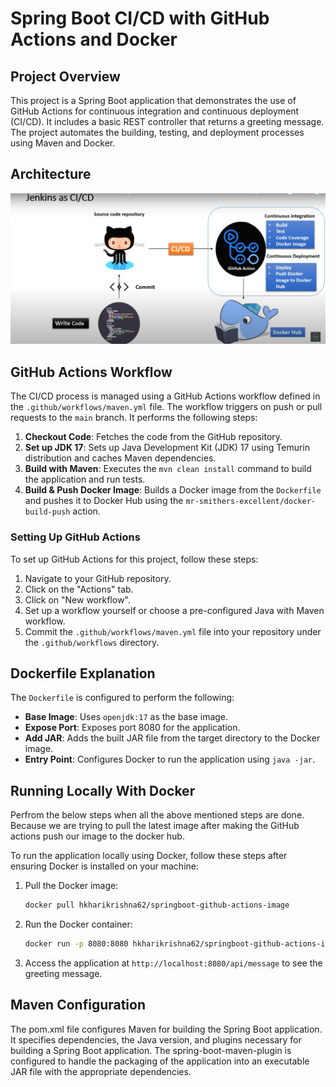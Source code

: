 # Spring Boot CI/CD with GitHub Actions and Docker

## Project Overview

This project is a Spring Boot application that demonstrates the use of GitHub Actions for continuous integration and continuous deployment (CI/CD). It includes a basic REST controller that returns a greeting message. The project automates the building, testing, and deployment processes using Maven and Docker.

## Architecture

![Architecture](images/GitHubActionsCICD.jpg)

## GitHub Actions Workflow

The CI/CD process is managed using a GitHub Actions workflow defined in the `.github/workflows/maven.yml` file. The workflow triggers on push or pull requests to the `main` branch. It performs the following steps:

1. **Checkout Code**: Fetches the code from the GitHub repository.
2. **Set up JDK 17**: Sets up Java Development Kit (JDK) 17 using Temurin distribution and caches Maven dependencies.
3. **Build with Maven**: Executes the `mvn clean install` command to build the application and run tests.
4. **Build & Push Docker Image**: Builds a Docker image from the `Dockerfile` and pushes it to Docker Hub using the `mr-smithers-excellent/docker-build-push` action.

### Setting Up GitHub Actions

To set up GitHub Actions for this project, follow these steps:
1. Navigate to your GitHub repository.
2. Click on the "Actions" tab.
3. Click on "New workflow".
4. Set up a workflow yourself or choose a pre-configured Java with Maven workflow.
5. Commit the `.github/workflows/maven.yml` file into your repository under the `.github/workflows` directory.

## Dockerfile Explanation

The `Dockerfile` is configured to perform the following:
- **Base Image**: Uses `openjdk:17` as the base image.
- **Expose Port**: Exposes port 8080 for the application.
- **Add JAR**: Adds the built JAR file from the target directory to the Docker image.
- **Entry Point**: Configures Docker to run the application using `java -jar`.

## Running Locally With Docker

Perfrom the below steps when all the above mentioned steps are done. Because we are trying to pull the latest image after making the GitHub actions push our image to the docker hub.

To run the application locally using Docker, follow these steps after ensuring Docker is installed on your machine:
1. Pull the Docker image:
   
   ```sh
   docker pull hkharikrishna62/springboot-github-actions-image
   ```
2. Run the Docker container:
   
   ``` sh
   docker run -p 8080:8080 hkharikrishna62/springboot-github-actions-image
   ```
3. Access the application at `http://localhost:8080/api/message` to see the greeting message.

## Maven Configuration

The pom.xml file configures Maven for building the Spring Boot application. It specifies dependencies, the Java version, and plugins necessary for building a Spring Boot application. The spring-boot-maven-plugin is configured to handle the packaging of the application into an executable JAR file with the appropriate dependencies.
